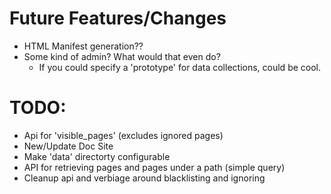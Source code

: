 # Future Features/Changes
- HTML Manifest generation??
- Some kind of admin? What would that even do?
  - If you could specify a 'prototype' for data collections, could be cool.


# TODO:
- Api for 'visible_pages' (excludes ignored pages)
- New/Update Doc Site
- Make 'data' directorty configurable
- API for retrieving pages and pages under a path (simple query)
- Cleanup api and verbiage around blacklisting and ignoring
